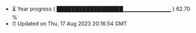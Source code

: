 - ⏳ Year progress { ██████████████████▁▁▁▁▁▁▁▁▁▁▁▁ } 62.70 %
- ⏰ Updated on Thu, 17 Aug 2023 20:16:54 GMT

